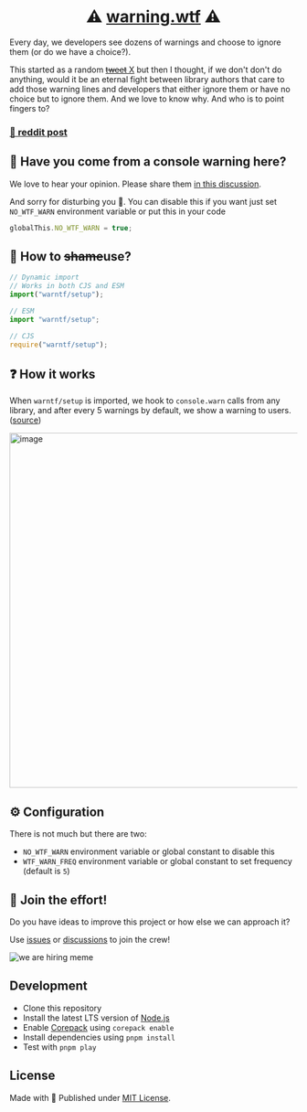 <h1 align="center">⚠️ <a href="https://warning.wtf">warning.wtf</a> ⚠️ </h1>

Every day, we developers see dozens of warnings and choose to ignore them (or do we have a choice?).

This started as a random [~~tweet~~ X](https://twitter.com/_pi0_/status/1750958827359351155) but then I thought, if we don't
don't do anything, would it be an eternal fight between library authors that care to add those warning lines and developers that
either ignore them or have no choice but to ignore them. And we love to know why. And who is to point fingers to?

### [💬 reddit post](https://www.reddit.com/r/javascript/comments/1abstsi/why_do_javascript_developers_ignore_warnings/)

## 🙇 Have you come from a console warning here?

We love to hear your opinion. Please share them [in this discussion](https://github.com/pi0/warning.wtf/discussions/1).

And sorry for disturbing you 🙇. You can disable this if you want just set `NO_WTF_WARN` environment variable or put this in your code

```js
globalThis.NO_WTF_WARN = true;
```

## 🧙 How to ~~shame~~use?

```js
// Dynamic import
// Works in both CJS and ESM
import("warntf/setup");

// ESM
import "warntf/setup";

// CJS
require("warntf/setup");
```

## ❓ How it works

When `warntf/setup` is imported, we hook to `console.warn` calls from any library, and after every 5 warnings by default, we show a warning to users. ([source](./src/index.ts))

<img width="621" alt="image" src="https://github.com/pi0/warning.wtf/assets/5158436/927d402a-cd5a-4539-b210-f495200269a7">

## ⚙️ Configuration

There is not much but there are two:

- `NO_WTF_WARN` environment variable or global constant to disable this
- `WTF_WARN_FREQ` environment variable or global constant to set frequency (default is `5`)

## 🙌 Join the effort!

Do you have ideas to improve this project or how else we can approach it?

Use [issues](https://github.com/pi0/warning.wtf/issues) or [discussions](https://github.com/pi0/warning.wtf/discussions) to join the crew!

![we are hiring meme](https://media.makeameme.org/created/were-hiring-n9g2al.jpg)

## Development

- Clone this repository
- Install the latest LTS version of [Node.js](https://nodejs.org/en/)
- Enable [Corepack](https://github.com/nodejs/corepack) using `corepack enable`
- Install dependencies using `pnpm install`
- Test with `pnpm play`

## License

Made with 💛 Published under [MIT License](./LICENSE).
